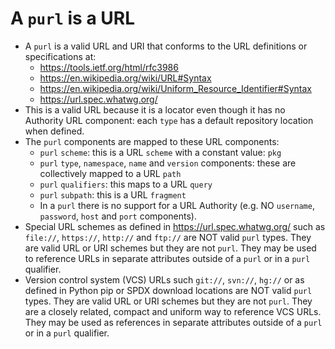 # A ``purl`` is a URL

- A ``purl`` is a valid URL and URI that conforms to the URL definitions or
  specifications at:
  - https://tools.ietf.org/html/rfc3986
  - https://en.wikipedia.org/wiki/URL#Syntax
  - https://en.wikipedia.org/wiki/Uniform_Resource_Identifier#Syntax
  - https://url.spec.whatwg.org/
- This is a valid URL because it is a locator even though it has no Authority
  URL component: each ``type`` has a default repository location when defined.
- The ``purl`` components are mapped to these URL components:
  - ``purl`` ``scheme``: this is a URL ``scheme`` with a constant value: ``pkg``
  - ``purl`` ``type``, ``namespace``, ``name`` and ``version`` components: these are
    collectively mapped to a URL ``path``
  - ``purl`` ``qualifiers``: this maps to a URL ``query``
  - ``purl`` ``subpath``: this is a URL ``fragment``
  - In a ``purl`` there is no support for a URL Authority (e.g. NO
    ``username``, ``password``, ``host`` and ``port`` components).
- Special URL schemes as defined in https://url.spec.whatwg.org/ such as
  ``file://``, ``https://``, ``http://`` and ``ftp://`` are NOT valid ``purl`` types.
  They are valid URL or URI schemes but they are not ``purl``.
  They may be used to reference URLs in separate attributes outside of a ``purl``
  or in a ``purl`` qualifier.
- Version control system (VCS) URLs such ``git://``, ``svn://``, ``hg://`` or as
  defined in Python pip or SPDX download locations are NOT valid ``purl`` types.
  They are valid URL or URI schemes but they are not ``purl``.
  They are a closely related, compact and uniform way to reference VCS URLs.
  They may be used as references in separate attributes outside of a ``purl`` or
  in a ``purl`` qualifier.
